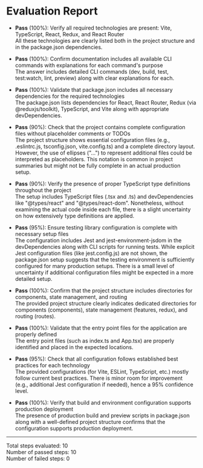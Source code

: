 # Evaluation Report

- **Pass** (100%): Verify all required technologies are present: Vite, TypeScript, React, Redux, and React Router  
  All these technologies are clearly listed both in the project structure and in the package.json dependencies.

- **Pass** (100%): Confirm documentation includes all available CLI commands with explanations for each command's purpose  
  The answer includes detailed CLI commands (dev, build, test, test:watch, lint, preview) along with clear explanations for each.

- **Pass** (100%): Validate that package.json includes all necessary dependencies for the required technologies  
  The package.json lists dependencies for React, React Router, Redux (via @reduxjs/toolkit), TypeScript, and Vite along with appropriate devDependencies.

- **Pass** (90%): Check that the project contains complete configuration files without placeholder comments or TODOs  
  The project structure shows essential configuration files (e.g., .eslintrc.js, tsconfig.json, vite.config.ts) and a complete directory layout. However, the use of ellipses ("...") to represent additional files could be interpreted as placeholders. This notation is common in project summaries but might not be fully complete in an actual production setup.

- **Pass** (90%): Verify the presence of proper TypeScript type definitions throughout the project  
  The setup includes TypeScript files (.tsx and .ts) and devDependencies like "@types/react" and "@types/react-dom". Nonetheless, without examining the actual code inside each file, there is a slight uncertainty on how extensively type definitions are applied.

- **Pass** (95%): Ensure testing library configuration is complete with necessary setup files  
  The configuration includes Jest and jest-environment-jsdom in the devDependencies along with CLI scripts for running tests. While explicit Jest configuration files (like jest.config.js) are not shown, the package.json setup suggests that the testing environment is sufficiently configured for many production setups. There is a small level of uncertainty if additional configuration files might be expected in a more detailed setup.

- **Pass** (100%): Confirm that the project structure includes directories for components, state management, and routing  
  The provided project structure clearly indicates dedicated directories for components (components), state management (features, redux), and routing (routes).

- **Pass** (100%): Validate that the entry point files for the application are properly defined  
  The entry point files (such as index.ts and App.tsx) are properly identified and placed in the expected locations.

- **Pass** (95%): Check that all configuration follows established best practices for each technology  
  The provided configurations (for Vite, ESLint, TypeScript, etc.) mostly follow current best practices. There is minor room for improvement (e.g., additional Jest configuration if needed), hence a 95% confidence level.

- **Pass** (100%): Verify that build and environment configuration supports production deployment  
  The presence of production build and preview scripts in package.json along with a well-defined project structure confirms that the configuration supports production deployment.

---

Total steps evaluated: 10  
Number of passed steps: 10  
Number of failed steps: 0